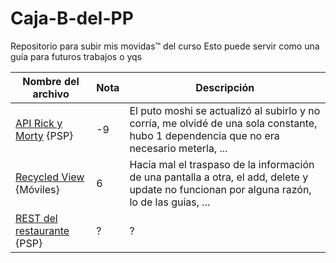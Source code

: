 # Caja-B-del-PP
Repositorio para subir mis movidas™ del curso
Esto puede servir como una guía para futuros trabajos o yqs

| Nombre del archivo | Nota | Descripción |
| ------------- | ------------- | ------------- |
| [API Rick y Morty](https://github.com/cvcvrril/Caja-B-del-PP/blob/main/APIrickmorty%20InesMR.rar) {PSP} | -9  | El puto moshi se actualizó al subirlo y no corría, me olvidé de una sola constante, hubo 1 dependencia que no era necesario meterla, ... |
| [Recycled View](https://github.com/cvcvrril/Caja-B-del-PP/blob/main/recycledInesMR.rar) {Móviles} | 6 | Hacía mal el traspaso de la información de una pantalla a otra, el add, delete y update no funcionan por alguna razón, lo de las guias, ... |
| [REST del restaurante](https://github.com/cvcvrril/Caja-B-del-PP/blob/main/RESTInesMR.zip) {PSP} | ? | ? |

